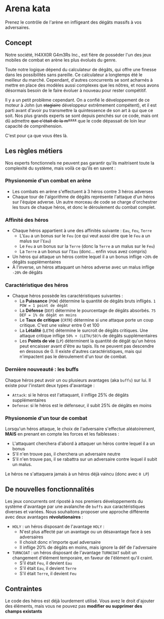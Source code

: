 # Arena kata

Prenez le contrôle de l'arène en infligeant des dégâts massifs à vos adversaires.

## Concept

Notre société, H4XX0R G4m3Rs Inc., est fière de posséder l'un des jeux mobiles
de combat en arène les plus évolués du genre.

Toute notre logique dépend du calculateur de dégâts, qui offre une finesse dans les possibilités
sans pareille.
Ce calculateur a longtemps été le meilleur du marché. Cependant, d'autres concurrents se sont
acharnés à mettre en place des modèles aussi complexes que les nôtres, et nous avons désormais
besoin de le faire évoluer à nouveau pour rester compétitif.

Il y a un petit problème cependant. On a confié le développement de ce moteur à John (un ~~stagiaire~~ développeur
extrêmement compétent), et il est parti avant d'avoir pu transmettre la quintessence de son art à qui que ce
soit. Nos plus grands experts se sont depuis penchés sur ce code, mais ont dû admettre ~~que c'était de la m\*\*\*\*~~
que le code dépassait de loin leur capacité de compréhension.

C'est pour ça que vous êtes là.

## Les règles métiers

Nos experts fonctionnels ne peuvent pas garantir qu'ils maitrisent toute la complexité du système,
mais voilà ce qu'ils en savent :

### Physionomie d'un combat en arène

- Les combats en arène s'effectuent à 3 héros contre 3 héros adverses
- Chaque tour de l'algorithme de dégâts représente l'attaque d'un héros sur l'équipe adverse.
  Un autre morceau de code se charge d'orchestrer les tours de chaque héros, et donc le déroulement
  du combat complet.

### Affinité des héros

- Chaque héros appartient à une des affinités suivante : `Eau`, `Feu`, `Terre`
  - L'`Eau` a un bonus sur le `Feu` (ce qui veut aussi dire que le `Feu` a un malus sur l'`Eau`)
  - Le `Feu` a un bonus sur la `Terre` (donc la `Terre` a un malus sur le `Feu`)
  - La `Terre` a un bonus sur l'`Eau` (donc... enfin vous avez compris)
- Un héros qui attaque un héros contre lequel il a un bonus inflige `+20%` de dégâts supplémentaires
- À l'inverse, un héros attaquant un héros adverse avec un malus inflige `-20%` de dégâts

### Caractéristique des héros

- Chaque héros possède les caractéristiques suivantes :
  - La **Puissance** (`POW`) détermine la quantité de dégâts bruts infligés. `1 POW = 1 point de dégât`
  - La **Défense** (`DEF`) détermine le pourcentage de dégâts absorbés. `75 DEF = 1% de dégât en moins`
  - Le **Taux de critique** (`CRTR`) détermine si une attaque porte un coup critique. C'est une valeur entre 0 et 100
  - La **Létalité** (`LETH`) détermine le surcroit de dégâts critiques. Une attaque critique inflige `50% + (LETH/50)%` de dégâts supplémentaires
  - Les **Points de vie** (`LP`) déterminent la quantité de dégât qu'un héros peut encaisser avant d'être au tapis. Ils ne peuvent pas descendre en dessous de 0.
    Il existe d'autres caractéristiques, mais qui n'impactent pas le déroulement d'un tour de combat.

### Dernière nouveauté : les buffs

Chaque héros peut avoir un ou plusieurs avantages (aka `buffs`) sur lui. Il existe pour l'instant deux types d'avantage :

- `Attack`: si le héros est l'attaquant, il inflige 25% de dégâts supplémentaires
- `Defense`: si le héros est le défenseur, il subit 25% de dégâts en moins

### Physionomie d'un tour de combat

Lorsqu'un héros attaque, le choix de l'adversaire s'effectue aléatoirement, **MAIS**
en prenant en compte les forces et les faiblesses :

- L'attaquant cherchera d'abord à attaquer un héros contre lequel il a un bonus
- S'il n'en trouve pas, il cherchera un adversaire neutre
- S'il n'en trouve pas, il se rabattra sur un adversaire contre lequel il subit un malus.

Le héros ne s'attaquera jamais à un héros déjà vaincu (donc avec `0 LP`)

## De nouvelles fonctionnalités

Les jeux concurrents ont riposté à nos premiers développements du système d'avantage par une avalanche de `buffs` aux caractéristiques diverses et variées. Nous souhaitons proposer une approche différente avec deux avantages **révolutionaires** :

- `HOLY` : un héros disposant de l'avantage `HOLY` :
  - N'est plus affecté par un avantage ou un désavantage face à ses adversaires
  - Il choisit donc n'importe quel adversaire
  - Il inflige 20% de dégâts en moins, mais ignore la déf de l'adversaire
- `TURNCOAT` : un héros disposant de l'avantage `TURNCOAT` subit un changement d'élément temporaire, en faveur de l'élément qu'il craint.
  - S'il était `Feu`, il devient `Eau`
  - S'il était `Eau`, il devient `Terre`
  - S'il était `Terre`, il devient `Feu`

## Contraintes

Le code des héros est déjà lourdement utilisé. Vous avez le droit d'ajouter des éléments, mais vous ne pouvez pas **modifier ou supprimer des champs existants**
